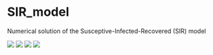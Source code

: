 # SIR_model
Numerical solution of the Susceptive-Infected-Recovered (SIR) model

<img src="https://render.githubusercontent.com/render/math?math=\dot{dS} = - \frac{\beta}{N} I S,">
<img src="https://render.githubusercontent.com/render/math?math=\dot{dI} = \frac{\beta}{N} I S - \gamma I,">
<img src="https://render.githubusercontent.com/render/math?math=\dot{dR} = \gamma I,">
<img src="https://render.githubusercontent.com/render/math?math=I + S + R = N.">

